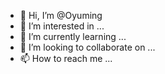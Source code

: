 - 👋 Hi, I’m @Oyuming
- 👀 I’m interested in ...
- 🌱 I’m currently learning ...
- 💞️ I’m looking to collaborate on ...
- 📫 How to reach me ...

<!---
Oyuming/Oyuming is a ✨ special ✨ repository because its `README.md` (this file) appears on your GitHub profile.
You can click the Preview link to take a look at your changes.
--->
